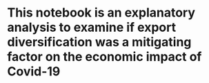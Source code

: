 # This notebook is an explanatory analysis to examine if export diversification was a mitigating factor on the economic impact of Covid-19
